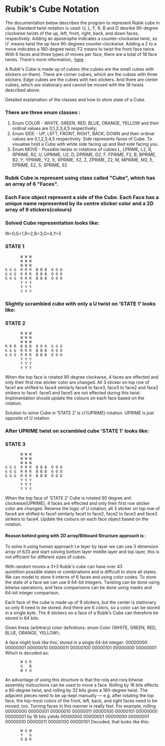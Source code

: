
# Rubik's Cube Notation

The documentation below describes the program to represent Rubik cube in Java. Standard twist notation is used: U, L, F, R, B and D desribe 90-degree clockwise twists of the up, left, front, right, back, and down faces, respectively. Adding an apostrophe indicates a counter-clockwise twist, so U' means twist the up face 90-degrees counter-clockwise. Adding a 2 to a move indicates a 180-degree twist; F2 means to twist the front face twice. With 6 faces and three types of moves per face, there are a total of 18 face twists. There's more information,  <a href="https://ruwix.com/the-rubiks-cube/notation/"> here </a>

A Rubik's Cube is made up of cubies (the cubies are the small cubes with stickers on them). There are corner cubies, which are the cubies with three stickers. Edge cubies are the cubies with two stickers. And there are center cubies, which are stationary and cannot be moved with the 18 twists described above.

Detailed explaination of the classes and how to store state of a Cube. 

### There are three enum classes :
1. Enum COLOR - WHITE, GREEN, RED, BLUE, ORANGE, YELLOW and their ordinal values are 0,1,2,3,4,5  respectively;
2. Enum SIDE - UP, LEFT, FRONT, RIGHT, BACK, DOWN and their ordinal values are 0,1,2,3,4,5  respectively. Side represents faces of Cube. To visualise hold a Cube with white side facing up and Red side facing you.
3. Enum MOVE - Possible twists or rotations of cubies
	L, LPRIME, L2,
	R, RPRIME, R2,
	U, UPRIME, U2,
	D, DPRIME, D2,
	F, FPRIME, F2,
	B, BPRIME, B2,
	Y, YPRIME, Y2,
	X, XPRIME, X2,
	Z, ZPRIME, Z2,
	M, MPRIME, M2,
	E, EPRIME, E2,
	S, SPRIME, S2

### Rubik Cube is represent using class called "Cube", which has an array of 6 "Faces".
### Each Face object represent a side of the Cube. Each Face has a unique name represented by its centre sticker color and  a 2D array of 9 stickers(colours)

### Solved Cube representation looks like:
W=0,G=1,R=2,B=3,O=4,Y=5

### STATE 1

           W W W
           W W W
           W W W
    G G G  R R R  B B B  O O O
    G G G  R R R  B B B  O O O
    G G G  R R R  B B B  O O O
           Y Y Y
           Y Y Y
           Y Y Y

### Slightly scrambled cube with only a U twist on ‘STATE 1’ looks like: 

### STATE 2

           W W W
           W W W
           W W W
    R R R  B B B  O O O  G G G
    G G G  R R R  B B B  O O O
    G G G  R R R  B B B  O O O
           Y Y Y
           Y Y Y
           Y Y Y
           
When the top face is rotated 90 degree clockwise, 4 faces are effected and only their first row sticker color are changed.
All 3 sticker on top row of face1 are shifted to face4 similarly face4 to face3, face3 to face2 and face2 strikers to face1.
face0 and face5 are not effected during this twist.
Implimentation should update the colours on each face based on the rotation.

Solution to solve Cube in ‘STATE 2’ is U’(UPRIME) rotation. UPRIME is just opposite of U rotation.

### After UPRIME twist on scrambled cube 'STATE 1' looks like: 

### STATE 3

           W W W
           W W W
           W W W
    G G G  R R R  B B B  O O O
    G G G  R R R  B B B  O O O
    G G G  R R R  B B B  O O O
           Y Y Y
           Y Y Y
           Y Y Y

When the top face of ‘STATE 2’ Cube is rotated 90 degree anti clockwise(UPRIME), 4 faces are effected and only their first row sticker color are changed.
Reverse the logic of U rotation, all 3 sticker on top row of face4 are shifted to face1 similarly face1 to face2, face2 to face3 and face3 strikers to face4.
Update the colours on each face object based on the rotation.


#### Reason behind going with 2D array/Bitboard Structure approach is :

To solve it using human approach I.e layer by layer we can use 3 dimension array of 6*3*3 and start solving bottom layer middle layer and top layer, this is not efficient for different sizes of cubes.

With random moves a 3*3 Rubik's cube can have over 43 quintillion possible states or combinations and is difficult to store all states. 
We can model to store it interns of 6 faces and using color codes.
To store the state of a face we can use 6 64-bit integers. Twisting can be done using bitwise operations, and face comparisons can be done using masks and 64-bit integer comparison.

Each face of the cube is made up of 9 stickers, but the center is stationary so only 8 need to be stored. And there are 6 colors, so a color can be stored in a single byte. The 8 stickers on a face of a Rubik’s Cube can therefore be stored in 64 bits.

Given these (arbitrary) color definitions:
enum Color {WHITE, GREEN, RED, BLUE, ORANGE, YELLOW};

A face might look like this, stored in a single 64-bit integer:
00000000 00000001 00000010 00000011 00000100 00000101 00000000 00000001
Which is decoded as:

           W G R
           G   B
           W Y O


An advantage of using this structure is that the rolq and rorq bitwise assembly instructions can be used to move a face. Rolling by 16 bits effects a 90-degree twist, and rolling by 32 bits gives a 180-degree twist. The adjacent pieces need to be up-kept manually — e.g. after rotating the top face, the top-most colors of the front, left, back, and right faces need to be moved, too. Turning faces in this manner is really fast. For example, rolling
00000000 00000001 00000010 00000011 00000100 00000101 00000000 00000001
by 16 bits yields
00000000 00000001 00000000 00000001 00000010 00000011 00000100 00000101
Decoded, that looks like this:

           W G W
           Y   G
           O B R


